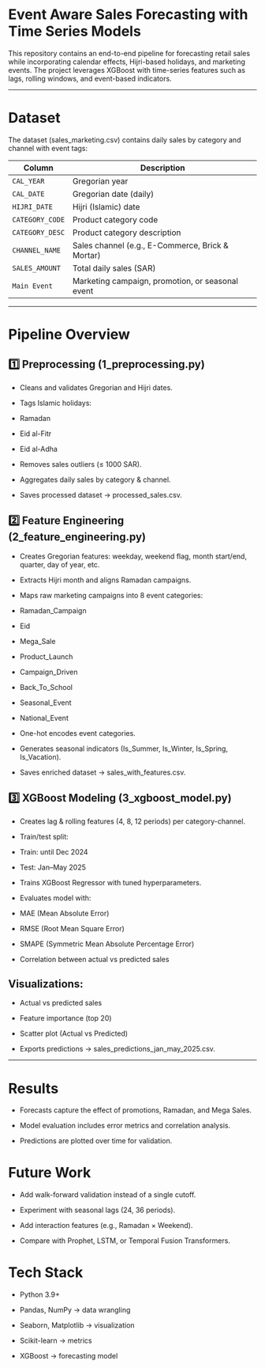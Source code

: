 # Event Aware Sales Forecasting with Time Series Models
This repository contains an end-to-end pipeline for forecasting retail sales while incorporating calendar effects, Hijri-based holidays, and marketing events. The project leverages XGBoost with time-series features such as lags, rolling windows, and event-based indicators.

---

# Dataset

The dataset (sales_marketing.csv) contains daily sales by category and channel with event tags:

| Column          | Description                                      |
| --------------- | ------------------------------------------------ |
| `CAL_YEAR`      | Gregorian year                                   |
| `CAL_DATE`      | Gregorian date (daily)                           |
| `HIJRI_DATE`    | Hijri (Islamic) date                             |
| `CATEGORY_CODE` | Product category code                            |
| `CATEGORY_DESC` | Product category description                     |
| `CHANNEL_NAME`  | Sales channel (e.g., E-Commerce, Brick & Mortar) |
| `SALES_AMOUNT`  | Total daily sales (SAR)                          |
| `Main Event`    | Marketing campaign, promotion, or seasonal event |

---

#  Pipeline Overview
## 1️⃣ Preprocessing (1_preprocessing.py)

- Cleans and validates Gregorian and Hijri dates.

- Tags Islamic holidays:

- Ramadan

- Eid al-Fitr

- Eid al-Adha

- Removes sales outliers (≤ 1000 SAR).

- Aggregates daily sales by category & channel.

- Saves processed dataset → processed_sales.csv.


## 2️⃣ Feature Engineering (2_feature_engineering.py)

- Creates Gregorian features: weekday, weekend flag, month start/end, quarter, day of year, etc.

- Extracts Hijri month and aligns Ramadan campaigns.

- Maps raw marketing campaigns into 8 event categories:

- Ramadan_Campaign

- Eid

- Mega_Sale

- Product_Launch

- Campaign_Driven

- Back_To_School

- Seasonal_Event

- National_Event

- One-hot encodes event categories.

- Generates seasonal indicators (Is_Summer, Is_Winter, Is_Spring, Is_Vacation).

- Saves enriched dataset → sales_with_features.csv.


## 3️⃣ XGBoost Modeling (3_xgboost_model.py)

- Creates lag & rolling features (4, 8, 12 periods) per category-channel.

- Train/test split:

- Train: until Dec 2024

- Test: Jan–May 2025

- Trains XGBoost Regressor with tuned hyperparameters.

- Evaluates model with:

- MAE (Mean Absolute Error)

- RMSE (Root Mean Square Error)

- SMAPE (Symmetric Mean Absolute Percentage Error)

- Correlation between actual vs predicted sales

## Visualizations:

- Actual vs predicted sales

- Feature importance (top 20)

- Scatter plot (Actual vs Predicted)

- Exports predictions → sales_predictions_jan_may_2025.csv.

---

# Results

- Forecasts capture the effect of promotions, Ramadan, and Mega Sales.

- Model evaluation includes error metrics and correlation analysis.

- Predictions are plotted over time for validation.


# Future Work

- Add walk-forward validation instead of a single cutoff.

- Experiment with seasonal lags (24, 36 periods).

- Add interaction features (e.g., Ramadan × Weekend).

- Compare with Prophet, LSTM, or Temporal Fusion Transformers.

# Tech Stack

- Python 3.9+

- Pandas, NumPy → data wrangling

- Seaborn, Matplotlib → visualization

- Scikit-learn → metrics

- XGBoost → forecasting model
